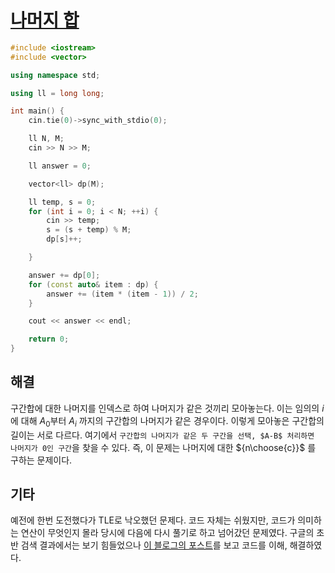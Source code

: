 # [나머지 합](https://www.acmicpc.net/problem/10986)

```cpp
#include <iostream>
#include <vector>

using namespace std;

using ll = long long;

int main() {
	cin.tie(0)->sync_with_stdio(0);

	ll N, M;
	cin >> N >> M;

	ll answer = 0;

	vector<ll> dp(M);

	ll temp, s = 0;
	for (int i = 0; i < N; ++i) {
		cin >> temp;
		s = (s + temp) % M;
		dp[s]++;

	}

	answer += dp[0];
	for (const auto& item : dp) {
		answer += (item * (item - 1)) / 2;
	}

	cout << answer << endl;

	return 0;
}
```

## 해결
구간합에 대한 나머지를 인덱스로 하여 나머지가 같은 것끼리 모아놓는다. 이는 임의의 $i$에 대해 $A_0$부터 $A_i$ 까지의 구간합의 나머지가 같은 경우이다. 이렇게 모아놓은 구간합의 길이는 서로 다르다. 여기에서 `구간합의 나머지가 같은 두 구간을 선택, $A-B$ 처리하면 나머지가 0인 구간`을 찾을 수 있다. 즉, 이 문제는 나머지에 대한 ${n\choose{c}}$ 를 구하는 문제이다.

## 기타
예전에 한번 도전했다가 TLE로 낙오했던 문제다. 코드 자체는 쉬웠지만, 코드가 의미하는 연산이 무엇인지 몰라 당시에 다음에 다시 풀기로 하고 넘어갔던 문제였다. 구글의 초반 검색 결과에서는 보기 힘들었으나 [이 블로그의 포스트](https://dev-qhyun.tistory.com/3)를 보고 코드를 이해, 해결하였다.
